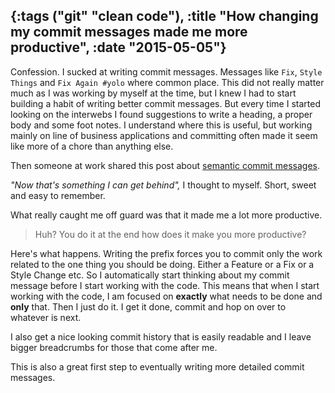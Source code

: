 {:tags ("git" "clean code"), :title "How changing my commit messages made me more productive", :date "2015-05-05"}
-----
Confession. I sucked at writing commit messages. Messages like `Fix`, `Style Things` and `Fix Again #yolo` where common place. This did not really matter much as I was working by myself at the time, but I knew I had to start building a habit of writing better commit messages. But every time I started looking on the interwebs I found suggestions to write a heading, a proper body and some foot notes. I understand where this is useful, but working mainly on line of business applications and committing often made it seem like more of a chore than anything else. 

Then someone at work shared this post about [semantic commit messages](http://seesparkbox.com/foundry/semantic_commit_messages).

*"Now that's something I can get behind",* I thought to myself. Short, sweet and easy to remember. 

What really caught me off guard was that it made me a lot more productive. 


> Huh? You do it at the end how does it make you more productive?

Here's what happens. Writing the prefix forces you to commit only the work related to the one thing you should be doing. Either a Feature or a Fix or a Style Change etc. So I automatically start thinking about my commit message before I start working with the code. This means that when I start working with the code, I am focused on **exactly** what needs to be done and **only** that. Then I just do it. I get it done, commit and hop on over to whatever is next.

I also get a nice looking commit history that is easily readable and I leave bigger breadcrumbs for those that come after me.

This is also a great first step to eventually writing more detailed commit messages.

<a href="http://www.codeproject.com/script/Articles/BlogFeedList.aspx?amid=8804440" rel="tag" style="display:none">CodeProject</a>

